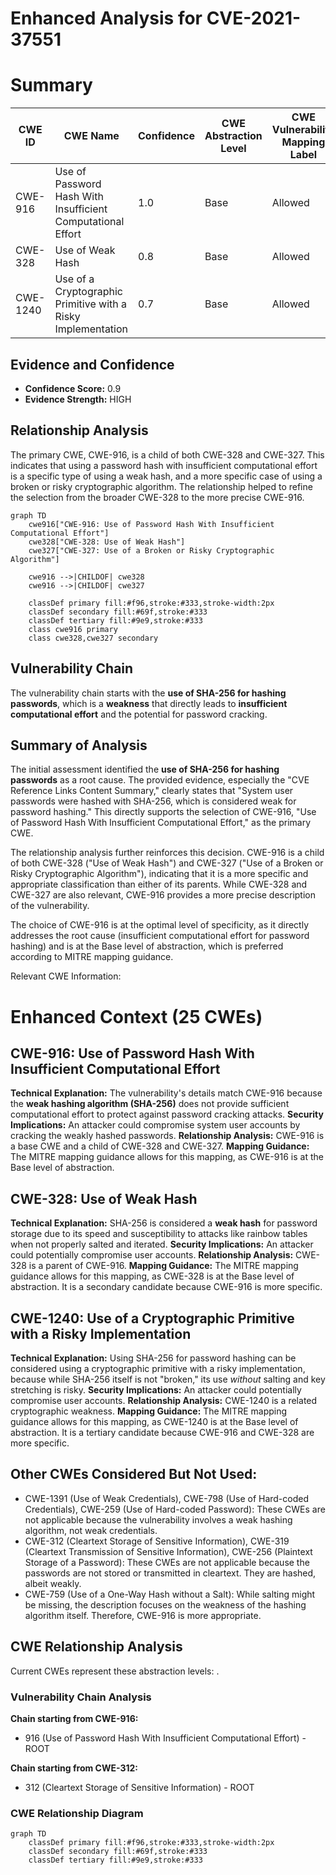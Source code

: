 # Enhanced Analysis for CVE-2021-37551

# Summary
| CWE ID | CWE Name | Confidence | CWE Abstraction Level | CWE Vulnerability Mapping Label | CWE-Vulnerability Mapping Notes |
|---|---|---|---|---|---|
| CWE-916 | Use of Password Hash With Insufficient Computational Effort | 1.0 | Base | Allowed | Primary CWE |
| CWE-328 | Use of Weak Hash | 0.8 | Base | Allowed | Secondary Candidate |
| CWE-1240 | Use of a Cryptographic Primitive with a Risky Implementation | 0.7 | Base | Allowed | Secondary Candidate |

## Evidence and Confidence

*   **Confidence Score:** 0.9
*   **Evidence Strength:** HIGH

## Relationship Analysis
The primary CWE, CWE-916, is a child of both CWE-328 and CWE-327. This indicates that using a password hash with insufficient computational effort is a specific type of using a weak hash, and a more specific case of using a broken or risky cryptographic algorithm. The relationship helped to refine the selection from the broader CWE-328 to the more precise CWE-916.

```mermaid
graph TD
    cwe916["CWE-916: Use of Password Hash With Insufficient Computational Effort"]
    cwe328["CWE-328: Use of Weak Hash"]
    cwe327["CWE-327: Use of a Broken or Risky Cryptographic Algorithm"]

    cwe916 -->|CHILDOF| cwe328
    cwe916 -->|CHILDOF| cwe327

    classDef primary fill:#f96,stroke:#333,stroke-width:2px
    classDef secondary fill:#69f,stroke:#333
    classDef tertiary fill:#9e9,stroke:#333
    class cwe916 primary
    class cwe328,cwe327 secondary
```

## Vulnerability Chain
The vulnerability chain starts with the **use of SHA-256 for hashing passwords**, which is a **weakness** that directly leads to **insufficient computational effort** and the potential for password cracking.

## Summary of Analysis
The initial assessment identified the **use of SHA-256 for hashing passwords** as a root cause. The provided evidence, especially the "CVE Reference Links Content Summary," clearly states that "System user passwords were hashed with SHA-256, which is considered weak for password hashing." This directly supports the selection of CWE-916, "Use of Password Hash With Insufficient Computational Effort," as the primary CWE.

The relationship analysis further reinforces this decision. CWE-916 is a child of both CWE-328 ("Use of Weak Hash") and CWE-327 ("Use of a Broken or Risky Cryptographic Algorithm"), indicating that it is a more specific and appropriate classification than either of its parents. While CWE-328 and CWE-327 are also relevant, CWE-916 provides a more precise description of the vulnerability.

The choice of CWE-916 is at the optimal level of specificity, as it directly addresses the root cause (insufficient computational effort for password hashing) and is at the Base level of abstraction, which is preferred according to MITRE mapping guidance.

Relevant CWE Information:

# Enhanced Context (25 CWEs)

## CWE-916: Use of Password Hash With Insufficient Computational Effort
**Technical Explanation:** The vulnerability's details match CWE-916 because the **weak hashing algorithm (SHA-256)** does not provide sufficient computational effort to protect against password cracking attacks.
**Security Implications:** An attacker could compromise system user accounts by cracking the weakly hashed passwords.
**Relationship Analysis:** CWE-916 is a base CWE and a child of CWE-328 and CWE-327.
**Mapping Guidance:** The MITRE mapping guidance allows for this mapping, as CWE-916 is at the Base level of abstraction.

## CWE-328: Use of Weak Hash
**Technical Explanation:** SHA-256 is considered a **weak hash** for password storage due to its speed and susceptibility to attacks like rainbow tables when not properly salted and iterated.
**Security Implications:** An attacker could potentially compromise user accounts.
**Relationship Analysis:** CWE-328 is a parent of CWE-916.
**Mapping Guidance:** The MITRE mapping guidance allows for this mapping, as CWE-328 is at the Base level of abstraction. It is a secondary candidate because CWE-916 is more specific.

## CWE-1240: Use of a Cryptographic Primitive with a Risky Implementation
**Technical Explanation:** Using SHA-256 for password hashing can be considered using a cryptographic primitive with a risky implementation, because while SHA-256 itself is not "broken," its use *without* salting and key stretching is risky.
**Security Implications:** An attacker could potentially compromise user accounts.
**Relationship Analysis:** CWE-1240 is a related cryptographic weakness.
**Mapping Guidance:** The MITRE mapping guidance allows for this mapping, as CWE-1240 is at the Base level of abstraction. It is a tertiary candidate because CWE-916 and CWE-328 are more specific.

## Other CWEs Considered But Not Used:
- CWE-1391 (Use of Weak Credentials), CWE-798 (Use of Hard-coded Credentials), CWE-259 (Use of Hard-coded Password): These CWEs are not applicable because the vulnerability involves a weak hashing algorithm, not weak credentials.
- CWE-312 (Cleartext Storage of Sensitive Information), CWE-319 (Cleartext Transmission of Sensitive Information), CWE-256 (Plaintext Storage of a Password): These CWEs are not applicable because the passwords are not stored or transmitted in cleartext. They are hashed, albeit weakly.
- CWE-759 (Use of a One-Way Hash without a Salt): While salting might be missing, the description focuses on the weakness of the hashing algorithm itself. Therefore, CWE-916 is more appropriate.


## CWE Relationship Analysis

Current CWEs represent these abstraction levels: .


### Vulnerability Chain Analysis

**Chain starting from CWE-916:**
- 916 (Use of Password Hash With Insufficient Computational Effort) - ROOT


**Chain starting from CWE-312:**
- 312 (Cleartext Storage of Sensitive Information) - ROOT



### CWE Relationship Diagram

```mermaid
graph TD
    classDef primary fill:#f96,stroke:#333,stroke-width:2px
    classDef secondary fill:#69f,stroke:#333
    classDef tertiary fill:#9e9,stroke:#333
```